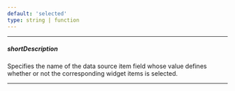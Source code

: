 ```yaml
---
default: 'selected'
type: string | function
---
```

---
##### shortDescription
Specifies the name of the data source item field whose value defines whether or not the corresponding widget items is selected.

---
